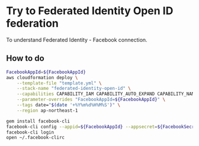 # Try to Federated Identity Open ID federation

To understand Federated Identity - Facebook connection.

## How to do

```sh
FacebookAppId=${FacebookAppId}
aws cloudformation deploy \
    --template-file "template.yml" \
    --stack-name "federated-identity-open-id" \
    --capabilities CAPABILITY_IAM CAPABILITY_AUTO_EXPAND CAPABILITY_NAMED_IAM \
    --parameter-overrides "FacebookAppId=${FacebookAppId}" \
    --tags date="$(date '+%Y%m%d%H%M%S')" \
    --region ap-northeast-1
```

```sh
gem install facebook-cli
facebook-cli config --appid=${FacebookAppId} --appsecret=${FacebookSecret}
facebook-cli login
open ~/.facebook-clirc
```
